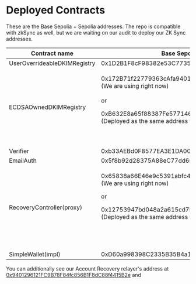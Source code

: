 # Deployed Contracts

These are the Base Sepolia + Sepolia addresses. The repo is compatible with zkSync as well, but we are waiting on our audit to deploy our ZK Sync addresses.

| Contract name                | Base Sepolia                                                                                                                                                                                                                | Sepolia                                    |
| ---------------------------- | --------------------------------------------------------------------------------------------------------------------------------------------------------------------------------------------------------------------------- | ------------------------------------------ |
| UserOverrideableDKIMRegistry | 0x1D2B1F8cF98382e53C7735F05ef84d51FEd8Eff6                                                                                                                                                                                  | 0x1D2B1F8cF98382e53C7735F05ef84d51FEd8Eff6 |
| ECDSAOwnedDKIMRegistry       | <p>0x172B71f22779363cAfa940102e9D5524Be7Df51f (We are using  right now)<br><br>or </p><p></p><p>0xB632E8a65f88387Fe57714648BAdb566AbB690Ae (Deployed as the same address within different chains)<br><br><br></p>           | 0xB632E8a65f88387Fe57714648BAdb566AbB690Ae |
| Verifier                     | 0xb33AEBd0F8577EA3E1DA00546559ab812De51184                                                                                                                                                                                  | 0xb33AEBd0F8577EA3E1DA00546559ab812De51184 |
| EmailAuth                    | 0x5f8b92d28375A88eC77dd6C48611c16246d569B9                                                                                                                                                                                  | 0x5f8b92d28375A88eC77dd6C48611c16246d569B9 |
| RecoveryController(proxy)    | <p>0x65838a66E46e9c5391abfc4bCe2f922196070568 (We are using  right now)</p><p></p><p>or </p><p></p><p>0x12753947bd048a2a615cd7D4fb39FAa354FA23AE (Deployed as the same address within different chains)<br><br><br><br></p> | 0x12753947bd048a2a615cd7D4fb39FAa354FA23AE |
| SimpleWallet(impl)           | 0xD60a998398C2335B35B4a1df553bfF2C1a1E51A4                                                                                                                                                                                  | 0xD60a998398C2335B35B4a1df553bfF2C1a1E51A4 |

You can additionally see our Account Recovery relayer's address at [0x9401296121FC9B78F84fc856B1F8dC88f4415B2e](https://base-sepolia.blockscout.com/address/0x9401296121FC9B78F84fc856B1F8dC88f4415B2e) and&#x20;
